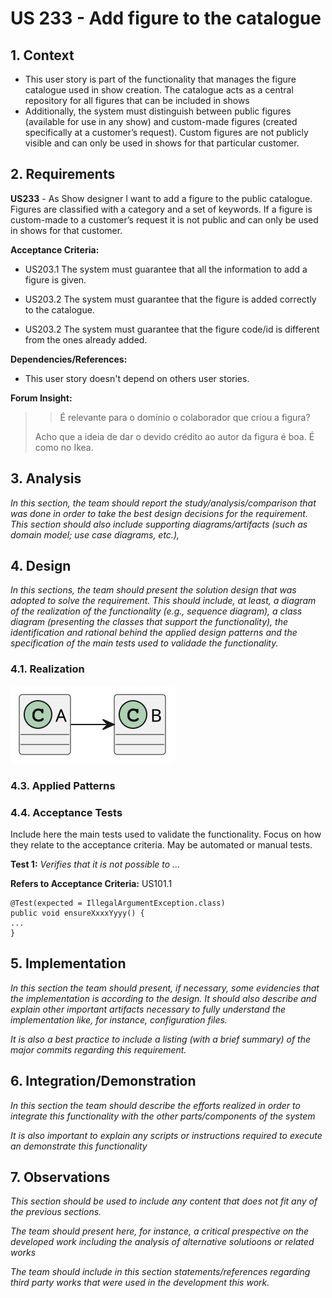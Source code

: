 # US 233 - Add figure to the catalogue


## 1. Context

* This user story is part of the functionality that manages the figure catalogue used in show creation. 
The catalogue acts as a central repository for all figures that can be included in shows
* Additionally, the system must distinguish between public figures (available for use in any show) and custom-made figures (created specifically at a customer’s request). 
Custom figures are not publicly visible and can only be used in shows for that particular customer.

## 2. Requirements

**US233** - As Show designer I want to add a figure to the public catalogue.
Figures are classified with a category and a set of keywords.
If a figure is custom-made to a customer’s request it is not public and can only be used in shows for that customer.


**Acceptance Criteria:**

- US203.1 The system must guarantee that all the information to add a figure is given.

- US203.2 The system must guarantee that the figure is added correctly to the catalogue.

- US203.2 The system must guarantee that the figure code/id is different from the ones already added.

**Dependencies/References:**

* This user story doesn't depend on others user stories.

**Forum Insight:**

>> É relevante para o domínio o colaborador que criou a figura?
>
> Acho que a ideia de dar o devido crédito ao autor da figura é boa. É como no Ikea.


## 3. Analysis

*In this section, the team should report the study/analysis/comparison that was done in order to take the best design decisions for the requirement. This section should also include supporting diagrams/artifacts (such as domain model; use case diagrams, etc.),*

## 4. Design

*In this sections, the team should present the solution design that was adopted to solve the requirement. This should include, at least, a diagram of the realization of the functionality (e.g., sequence diagram), a class diagram (presenting the classes that support the functionality), the identification and rational behind the applied design patterns and the specification of the main tests used to validade the functionality.*

### 4.1. Realization

![a class diagram](class-diagram-01.svg "A Class Diagram")

### 4.3. Applied Patterns

### 4.4. Acceptance Tests

Include here the main tests used to validate the functionality. Focus on how they relate to the acceptance criteria. May be automated or manual tests.

**Test 1:** *Verifies that it is not possible to ...*

**Refers to Acceptance Criteria:** US101.1


```
@Test(expected = IllegalArgumentException.class)
public void ensureXxxxYyyy() {
...
}
````

## 5. Implementation

*In this section the team should present, if necessary, some evidencies that the implementation is according to the design. It should also describe and explain other important artifacts necessary to fully understand the implementation like, for instance, configuration files.*

*It is also a best practice to include a listing (with a brief summary) of the major commits regarding this requirement.*

## 6. Integration/Demonstration

*In this section the team should describe the efforts realized in order to integrate this functionality with the other parts/components of the system*

*It is also important to explain any scripts or instructions required to execute an demonstrate this functionality*

## 7. Observations

*This section should be used to include any content that does not fit any of the previous sections.*

*The team should present here, for instance, a critical prespective on the developed work including the analysis of alternative solutioons or related works*

*The team should include in this section statements/references regarding third party works that were used in the development this work.*

